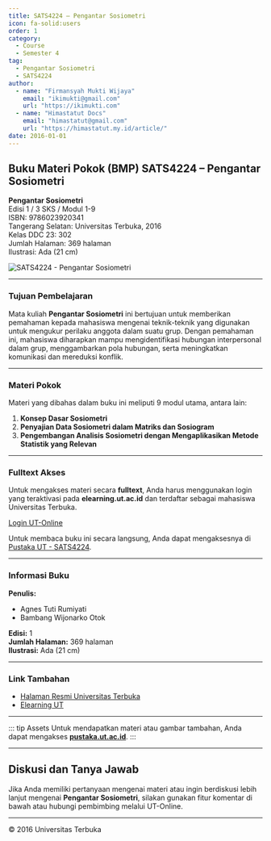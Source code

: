```yaml
--- 
title: SATS4224 – Pengantar Sosiometri
icon: fa-solid:users
order: 1
category:
  - Course
  - Semester 4
tag:
  - Pengantar Sosiometri
  - SATS4224
author:
  - name: "Firmansyah Mukti Wijaya"
    email: "ikimukti@gmail.com"
    url: "https://ikimukti.com"
  - name: "Himastatut Docs"
    email: "himastatut@gmail.com"
    url: "https://himastatut.my.id/article/"
date: 2016-01-01
--- 
```


## Buku Materi Pokok (BMP) SATS4224 – Pengantar Sosiometri

**Pengantar Sosiometri**  
Edisi 1 / 3 SKS / Modul 1-9  
ISBN: 9786023920341  
Tangerang Selatan: Universitas Terbuka, 2016  
Kelas DDC 23: 302  
Jumlah Halaman: 369 halaman  
Ilustrasi: Ada (21 cm)

![SATS4224 - Pengantar Sosiometri](https://pustaka.ut.ac.id/lib/wp-content/uploads/2017/04/SATS4224-1.jpg)

--- 

### Tujuan Pembelajaran

Mata kuliah **Pengantar Sosiometri** ini bertujuan untuk memberikan pemahaman kepada mahasiswa mengenai teknik-teknik yang digunakan untuk mengukur perilaku anggota dalam suatu grup. Dengan pemahaman ini, mahasiswa diharapkan mampu mengidentifikasi hubungan interpersonal dalam grup, menggambarkan pola hubungan, serta meningkatkan komunikasi dan mereduksi konflik.

--- 

### Materi Pokok

Materi yang dibahas dalam buku ini meliputi 9 modul utama, antara lain:

1. **Konsep Dasar Sosiometri**
2. **Penyajian Data Sosiometri dalam Matriks dan Sosiogram**
3. **Pengembangan Analisis Sosiometri dengan Mengaplikasikan Metode Statistik yang Relevan**

--- 

### Fulltext Akses

Untuk mengakses materi secara **fulltext**, Anda harus menggunakan login yang teraktivasi pada **elearning.ut.ac.id** dan terdaftar sebagai mahasiswa Universitas Terbuka.

[Login UT-Online](http://elearning.ut.ac.id)

Untuk membaca buku ini secara langsung, Anda dapat mengaksesnya di [Pustaka UT - SATS4224](https://pustaka.ut.ac.id/lib/sats4224-pengantar-sosiometri/).

--- 

### Informasi Buku

**Penulis:**  
- Agnes Tuti Rumiyati  
- Bambang Wijonarko Otok  

**Edisi:** 1  
**Jumlah Halaman:** 369 halaman  
**Ilustrasi:** Ada (21 cm)  

--- 

### Link Tambahan

- [Halaman Resmi Universitas Terbuka](https://www.ut.ac.id)
- [Elearning UT](http://elearning.ut.ac.id)

--- 

::: tip Assets
Untuk mendapatkan materi atau gambar tambahan, Anda dapat mengakses **[pustaka.ut.ac.id](https://pustaka.ut.ac.id)**.
:::

--- 

## Diskusi dan Tanya Jawab

Jika Anda memiliki pertanyaan mengenai materi atau ingin berdiskusi lebih lanjut mengenai **Pengantar Sosiometri**, silakan gunakan fitur komentar di bawah atau hubungi pembimbing melalui UT-Online.

--- 

<footer>
  <p>© 2016 Universitas Terbuka</p>
</footer>
